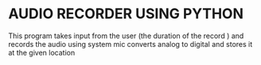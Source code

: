 # AUDIO RECORDER USING PYTHON 
 This program takes input from the user (the duration of the record ) and records the audio using system mic  converts analog to digital and stores it at the given location
